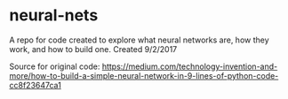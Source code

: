 # neural-nets

A repo for code created to explore what neural networks are, how they work, and how to build one. 
Created 9/2/2017

Source for original code: https://medium.com/technology-invention-and-more/how-to-build-a-simple-neural-network-in-9-lines-of-python-code-cc8f23647ca1
